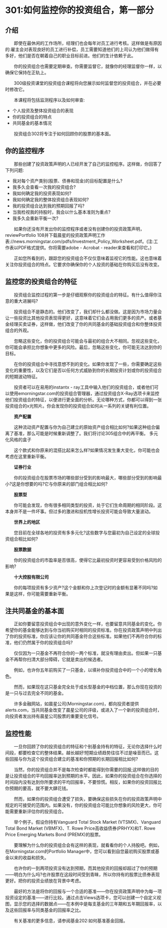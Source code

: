 # 301:如何监控你的投资组合，第一部分
## 介绍

　　即使在最休闲的工作场所，经理们也会每年对员工进行考核。这样做是有原因的:雇主会对表现良好的员工进行补偿，员工需要知道他们的上司认为他们做得有多好，他们是否在朝着自己的职业目标前进。他们的生计依赖于此。

　　你的投资组合也需要定期审查。你需要监督它，就像你的经理监督你一样，以确保它保持在正轨上。

　　300级投资课堂的投资组合课程将向您展示如何监督您的投资组合，并在必要时修改它。

　　本课程将包括监测程序以及如何审查:

* 个人投资及整体投资组合的表现
* 你的投资组合的特点
* 共同基金的基本情况

　　投资组合302将专注于如何回顾你的股票的基本面。

## 你的监控程序

　　那些创建了投资政策声明的人已经开发了自己的监控程序。这样做，你回答了下列问题:

* 我对每个资产类别(股票、债券和现金)的目标配置是什么?
* 我多久会查看一次我的投资组合?
* 我如何确定我的投资表现如何?
* 我如何确定我的整体投资组合表现如何?
* 我的投资组合达到我的预期回报了吗?
* 当我检视我的持股时，我会以什么基本准则为重点?
* 我多久会重新平衡一次?

　　如果你还没有开发出你的监控程序或者没有创建你的投资政策声明，reviewPortfolio 108并下载晨星的投资政策声明工作表://news.morningstar.com/pdfs/Investment_Policy_Worksheet.pdf。(注:工作表以PDF格式提供。你将需要adobe - Acrobat - reader来查看和打印它。)

　　正如您所看到的，跟踪您的投资组合不仅仅意味着监视它的性能。这也意味着关注你投资组合的特点。它要求你确保你的个人投资的基础在你购买后没有改变。

## 监控您的投资组合的特征

　　投资组合监控过程的第一步是仔细观察你的投资组合的特征。有什么值得你注意的重大进展吗?

　　投资组合不是静态的。他们改变了，我们却什么都没做。这是因为市场力量会让一些投资比其他投资表现得更好，这意味着它们会占用我们更多的资产。或者基金经理买卖证券，这样做，他们改变了你的共同基金的基础投资组合和你整体投资组合的外观。

　　忽略这些变化，你的投资组合可能会与最初的组合大不相同。忽视这些变化，你可能会承担比你想象中更多的风险。最后，忽略这些变化，你可能无法达到你的目标。

　　在你的投资组合中寻找意想不到的变化。如果你发现了一些，你需要确定这些变化的重要性，以及它们是否以任何方式威胁到你的长期投资计划或你的投资组合的短期波动特征。

　　投资者可以在易用的instantx - ray工具中输入他们的投资组合，或者他们可以使用emorningstar.com的投资组合管理器，通过投资组合X-Ray选项卡来监控他们投资组合的特征，以便进行更全面的分析。无论哪种方式，你都可以得到一张投资组合的x光照片。你会发现你的投资组合如何从一系列的关键有利位置。

　　**资产配置**

　　这种流动资产配置与你为自己建立的原始资产组合相比如何?如果这种组合偏离了基准，那么可能是时候重新调整了。我们将讨论305组合中的再平衡。
多元化风格的盒子

　　这个款式和你原来的混搭比起来怎么样?如果情况发生重大变化，你可能也会考虑在这里重新平衡。

　　**证券行业**

　　你的投资组合在股票市场的哪些部分受到的影响最大，哪些部分受到的影响最小?这是你想要的吗?它与你原来的部门组合相比如何?

　　**股票型**

　　你可能会发现，你有很多相同类型的投资，处于它们生命周期的相同阶段。这本身并不是一件坏事。但过多的激进和投机性增长投资可能会导致大量波动。

　　**世界上的地区**

　　您目前在全球各地的投资有多多元化?这些数字与您最初为自己设定的全球投资组合相比如何?

　　**股票数据**

　　你的投资组合的市盈率是否很高，使得它比最初投资时更容易受到价格风险的影响?

　　**十大控股有限公司**

　　你的每项投资有多少资产?这个金额和你上次登记时的金额有显著不同吗?如果是这样，你可能需要重新平衡。

## 注共同基金的基本面

　　正如你要留意投资组合中出现的意外变化一样，也要留意共同基金的变化。你希望你的基金能够达到与你当初购买时相同的投资标准。你在投资政策声明中列出了你的投资标准，你应该让你的共同基金符合这些标准。如果他们不再符合你的标准，他们仍然属于你的投资组合吗?

　　仅仅因为一只基金不再符合你的一两个标准，就没有理由卖出。但如果一只基金不再帮你扫清大部分障碍，它就是卖出的候选者。

　　例如，也许你五年前购买了一只基金，以填补你投资组合中的一个小的增长角色。

　　然而，如果现在这只基金完全处于成长型基金的中档位置，那么你现在投资的是一只与过去完全不同的基金。

　　许多金融网站，如晨星公司(Morningstar.com)，都向投资者提供alerts.com，当共同基金改变了晨星公司的评级，或进入了一个新的投资组合时，向投资者发出持有晨星公司股票的重要变化信号。

## 监控性能

　　一旦你回顾了你的投资组合的特征和个别基金持有的特征，无论你选择什么时间段，都要检查它的整体结果。越长越好!短期业绩趋势往往不过是噪音而已。这些回报与你为这个投资组合建立的基准和你预期的长期回报相比如何?

　　当然，你的投资组合并不是每次检查时都能得到你需要的回报;这样做的目的是让投资组合的平均回报率达到预期的水平。因此，如果你的投资组合在你选择的时间段内没有达到你所要求的平均回报率，不要惊慌。相反，如果你的投资回报比你预期的要高，就不要大肆花钱。

　　然而，如果你的投资组合遭受了损失，要确保这些损失在你的投资政策声明中规定的可接受的范围内。如果没有，你的投资组合可能比你想象的风险更大，你可能需要重新评估你的投资组合。

　　举个例子。假设你持有Vanguard Total Stock Market (VTSMX)、Vanguard Total Bond Market (VBMFX)、T. Rowe Price高收益债券(PRHYX)和T. Rowe Price Emerging Markets Bond (PREMX)的股票。

　　要理解为什么你的投资组合会有这样的表现，就看看你的个人持股吧。例如，在Morningstar.com的Portfolio Manager中，您可以看到自您最初购买股票或基金以来的收益和损失。

　　也许你的一到两项投资没有达到预期，而其他投资的回报却超过了你的预期——明白为什么吗?也许股票在这段时间受到青睐，所以你持有的股票比债券表现更好。把你的投资业绩放在背景中考虑。

　　最好的方法是将你的回报与一个合适的基准——你在投资政策声明中为每一项投资设定的基准——进行比较。通过点击Views选项卡，您可以创建一个自定义视图，显示您的选择的数据点——在本例中是每支基金的三年期和五年期回报率，以及这些回报率与同类基金的回报率之比。

　　有关基准的更多信息，请参阅基金202:如何基准基金回报。
